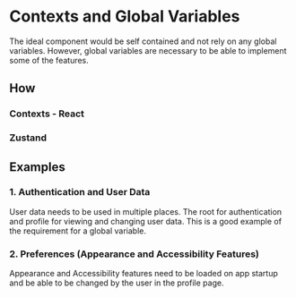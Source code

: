 # Contexts and Global Variables

The ideal component would be self contained and not rely on any global variables. However, global variables are necessary to be able to implement some of the features.

## How

### Contexts - React

### Zustand

## Examples

### 1. Authentication and User Data

User data needs to be used in multiple places. The root for authentication and profile for viewing and changing user data. This is a good example of the requirement for a global variable.

### 2. Preferences (Appearance and Accessibility Features)

Appearance and Accessibility features need to be loaded on app startup and be able to be changed by the user in the profile page.
